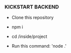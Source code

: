 ### KICKSTART BACKEND

- Clone this repository

- npm i

- cd /inside/project

- Run this command: 'node .'
